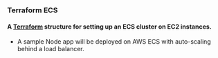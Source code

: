 ### Terraform ECS

#### A [Terraform](https://www.terraform.io) structure for setting up an ECS cluster on EC2 instances.

- A sample Node app will be deployed on AWS ECS with auto-scaling behind a load balancer.
